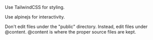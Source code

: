 Use TailwindCSS for styling.

Use alpinejs for interactivity.

Don't edit files under the "public" directory. Instead, edit files under
@content. @content is where the proper source files are kept.
